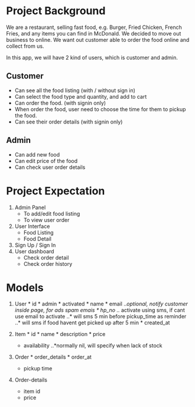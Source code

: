 # Project Background
We are a restaurant, selling fast food, e.g. Burger, Fried Chicken, French Fries, and any items you can find in McDonald. We decided to move out business to online. We want out customer able to order the food online and collect from us. 

In this app, we will have 2 kind of users, which is customer and admin. 

## Customer
 - Can see all the food listing (with / without sign in)
 - Can select the food type and quantity, and add to cart 
 - Can order the food. (with signin only)
 - When order the food, user need to choose the time for them to pickup the food.
 - Can see their order details (with signin only)

## Admin
 - Can add new food
 - Can edit price of the food
 - Can check user order details

# Project Expectation
 1. Admin Panel
	- To add/edit food listing
	- To view user order
 2. User Interface
	- Food Listing
	- Food Detail
 3. Sign Up / Sign In
 4. User dashboard
	- Check order detail
	- Check order history

# Models
	
1. User
		* id
		* admin
		* activated
		* name
		* email
    ..*optional, notify customer inside page, for ads spam emais
		* hp_no
    ..* activate using sms, if cant use email to activate
    ..* will sms 5 min before pickup_time as reminder
    ..* will sms if food havent get picked up after 5 min
		* created_at
2. Item
		* id
		* name
		* description
		* price
    * availability
    ..*normally nil, will specify when lack of stock
3. Order
		* order_details
		* order_at
    * pickup time
  
4. Order-details
    * item id
    * price
